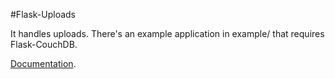 #Flask-Uploads

It handles uploads. There's an example application in example/ that requires Flask-CouchDB. 

[Documentation](https://pythonhosted.org/Flask-Uploads/).

